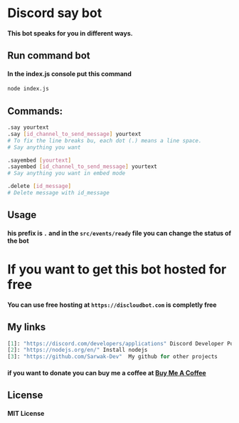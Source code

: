 # Discord say bot
#### This bot speaks for you in different ways.

## Run command bot
 #### In the index.js console put this command
```bash
node index.js
```
## Commands:
```bash
.say yourtext
.say [id_channel_to_send_message] yourtext 
# To fix the line breaks bu, each dot (.) means a line space.
# Say anything you want

.sayembed [yourtext]  
.sayembed [id_channel_to_send_message] yourtext 
# Say anything you want in embed mode

.delete [id_message] 
# Delete message with id_message
```
## Usage
#### his prefix is `.` and in the `src/events/ready` file you can change the status of the bot 

# If you want to get this bot hosted for free
#### You can use free hosting at `https://discloudbot.com` is completly free

## My links
```python
[1]: "https://discord.com/developers/applications" Discord Developer Portal to get the token
[2]: "https://nodejs.org/en/" Install nodejs
[3]: "https://github.com/Sarwak-Dev"  My github for other projects
```
#### if you want to donate you can buy me a coffee at [Buy Me A Coffee](https://ko-fi.com/sarwak "Buy Me A Coffee")
## License

#### MIT License
